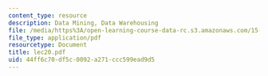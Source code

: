 ```yaml
---
content_type: resource
description: Data Mining, Data Warehousing
file: /media/https%3A/open-learning-course-data-rc.s3.amazonaws.com/15-564-information-technology-i-spring-2003/44ff6c70df5c0092a271ccc599ead9d5_lec20.pdf
file_type: application/pdf
resourcetype: Document
title: lec20.pdf
uid: 44ff6c70-df5c-0092-a271-ccc599ead9d5
---
```

